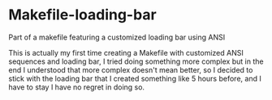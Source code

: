 # Makefile-loading-bar
Part of a makefile featuring a customized loading bar using ANSI

This is actually my first time creating a Makefile with customized ANSI sequences and loading bar, I tried doing something more complex but in the end I understood that more complex doesn't mean better, so I decided to stick with the loading bar that I created something like 5 hours before, and I have to stay I have no regret in doing so.
